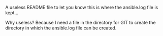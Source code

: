 A useless README file to let you know this is where
the ansible.log file is kept... 

Why useless?  Because I need a file in the directory
for GIT to create the directory in which the ansible.log
file can be created.

